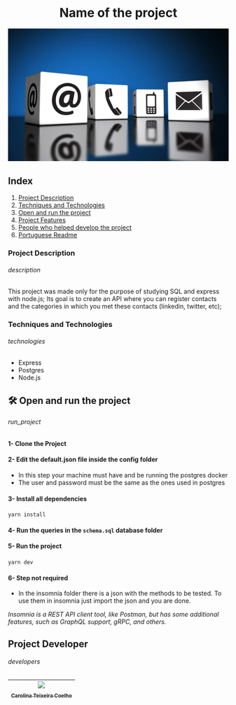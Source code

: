 

<h1 align="center">Name of the project</h1>

<!-- Image that represents what the project does -->
![Image telling people to write a readme](./img/readme.png)

## Index
  1. [Project Description](#description)
  2. [Techniques and Technologies](#technologies)
  3. [Open and run the project](#run_project)
  4. [Project Features](#project_features)
  4. [People who helped develop the project](#developers)
  5. [Portuguese Readme](./README.md)

### Project Description
###### description
This project was made only for the purpose of studying SQL and express with node.js; Its goal is to create an API where you can register contacts and the categories in which you met these contacts (linkedin, twitter, etc);

### Techniques and Technologies
###### technologies
- Express
- Postgres
- Node.js

## 🛠️ Open and run the project
###### run_project
#### 1- Clone the Project
#### 2- Edit the default.json file inside the config folder
 - In this step your machine must have and be running the postgres docker
 - The user and password must be the same as the ones used in postgres

#### 3- Install all dependencies
   `yarn install`

#### 4- Run the queries in the `schema.sql` database folder

#### 5- Run the project
   `yarn dev`

#### 6- Step not required
   - In the insomnia folder there is a json with the methods to be tested. To use them in insomnia just import the json and you are done.

   _Insomnia is a REST API client tool, like Postman, but has some additional features, such as GraphQL support, gRPC, and others._

## Project Developer
###### developers
| [<img src="https://avatars.githubusercontent.com/u/82682093?s=400&u=0a46c06b6a1ae04f7acf2f2162187b1a7e4d5d53&v=4" width=115><br><sub>Carolina Teixeira Coelho</sub>](https://github.com/caroolt) |
| :---: |
